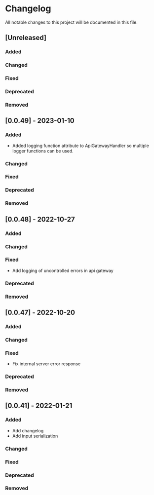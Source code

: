# Changelog
All notable changes to this project will be documented in this file.

## [Unreleased]
### Added

### Changed

### Fixed

### Deprecated

### Removed

## [0.0.49] - 2023-01-10
### Added
- Added logging function attribute to ApiGatewayHandler so multiple logger functions can be used. 
### Changed

### Fixed

### Deprecated

### Removed

## [0.0.48] - 2022-10-27
### Added

### Changed

### Fixed
- Add logging of uncontrolled errors in api gateway

### Deprecated

### Removed


## [0.0.47] - 2022-10-20
### Added

### Changed

### Fixed
- Fix internal server error response

### Deprecated

### Removed

## [0.0.41] - 2022-01-21
### Added
- Add changelog
- Add input serialization

### Changed

### Fixed

### Deprecated

### Removed
